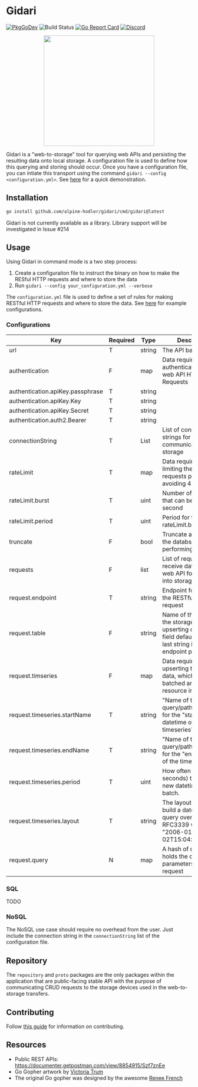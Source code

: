 # Gidari

[![PkgGoDev](https://img.shields.io/badge/go.dev-docs-007d9c?logo=go&logoColor=white)](https://pkg.go.dev/github.com/alpstable/gidari)
![Build Status](https://github.com/alpstable/gidari/actions/workflows/ci.yml/badge.svg)
[![Go Report Card](https://goreportcard.com/badge/github.com/alpstable/gidari)](https://goreportcard.com/report/github.com/alpstable/gidari)
[![Discord](https://img.shields.io/discord/987810353767403550)](https://discord.gg/3jGYQz74s7)

<p align="center"><img src="https://raw.githubusercontent.com/alpstable/gidari/main/etc/assets/gidari-gopher.png" width="300"></p>

Gidari is a "web-to-storage" tool for querying web APIs and persisting the resulting data onto local storage. A configuration file is used to define how this querying and storing should occur. Once you have a configuration file, you can intiate this transport using the command `gidari --config <configuration.yml>`. See [here](https://youtu.be/NgeOJ50IWhY) for a quick demonstration.

## Installation

```sh
go install github.com/alpine-hodler/gidari/cmd/gidari@latest
```

Gidari is not currently available as a library. Library support will be investigated in Issue #214

## Usage

Using Gidari in command mode is a two step process:

1. Create a configuraiton file to instruct the binary on how to make the RESful HTTP requests and where to store the data
2. Run `gidari --config your_configuration.yml --verbose`

The `configuration.yml` file is used to define a set of rules for making RESTful HTTP requests and where to store the data. See [here](https://github.com/alpstable/gidari/tree/main/internal/transport/testdata/upsert) for example configurations.

### Configurations

| Key                              | Required | Type   | Description                                                                                                      |
|----------------------------------|----------|--------|------------------------------------------------------------------------------------------------------------------|
| url                              | T        | string | The API base URL                                                                                                 |
| authentication                   | F        | map    | Data required for authenticating the web API HTTP Requests                                                       |
| authentication.apiKey.passphrase | T        | string |                                                                                                                  |
| authentication.apiKey.Key        | T        | string |                                                                                                                  |
| authentication.apiKey.Secret     | T        | string |                                                                                                                  |
| authentication.auth2.Bearer      | T        | string |                                                                                                                  |
| connectionString                 | T        | List   | List of connection strings for communication with storage                                                        |
| rateLimit                        | T        | map    | Data required for limiting the number of requests per second, avoiding 429 errors                                |
| rateLimit.burst                  | T        | uint   | Number of requests that can be made per second                                                                   |
| rateLimit.period                 | T        | uint   | Period for the rateLimit.burst                                                                                   |
| truncate                         | F        | bool   | Truncate all tables in the databse before performing upserts                                                     |
| requests                         | F        | list   | List of requests to receive data from the web API for upserting into storage                                     |
| request.endpoint                 | T        | string | Endpoint for making the RESTful API request                                                                      |
| request.table                    | F        | string | Name of the table in the storage for upserting data. This field defaults to the last string in the endpoint path |
| request.timseries                | F        | map    | Data required for upserting timeseries data, which are batched and can be resource intensive                     |
| request.timeseries.startName     | T        | string | "Name of the query/path parameter for the "start" datetime of the timeseries"                                  |
| request.timeseries.endName       | T        | string | "Name of the query/path parameter for the "end" datetime of the timeseries"                                    |
| request.timeseries.period        | T        | uint   | How often (in seconds) to build a new datetime range to batch.                                                   |
| request.timeseries.layout        | T        | string | The layout for how to build a datetime to query over (e.g. RFC3339 would be "2006-01-02T15:04:05Z07:00")     |
| request.query                    | N        | map    | A hash of data that holds the query parameters for a request                                                     |

### SQL

TODO

### NoSQL

The NoSQL use case should require no overhead from the user. Just include the connection string in the `connectionString` list of the configuration file.

## Repository

The `repository` and `proto` packages are the only packages within the application that are public-facing stable API with the purpose of communicating CRUD requests to the storage devices used in the web-to-storage transfers.

## Contributing

Follow [this guide](docs/CONTRIBUTING.md) for information on contributing.

## Resources

- Public REST APIs: https://documenter.getpostman.com/view/8854915/Szf7znEe
- Go Gopher artwork by [Victoria Trum](https://www.fiverr.com/victoria_trum?source=order_page_user_message_link)
- The original Go gopher was designed by the awesome [Renee French](http://reneefrench.blogspot.com/)
